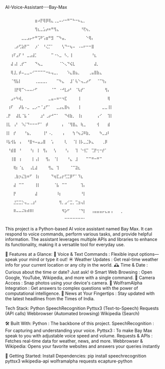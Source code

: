 AI-Voice-Assistant---Bay-Max


                                                                                  
                                                                                  ⠀⠀⠀⠀⠀⠀⠀⠀⠀⠀⠀⣶⠴⡟⢿⡿⢿⣄⢀⣀⠤⠔⠒⠛⠉⠓⠒⠦⣄⡀⠀⠀⠀⠀⠀⠀⠀⠀⠀⠀⠀⠀⠀⠀
                                                                                  ⠀⠀⠀⠀⠀⠀⠀⠀⠀⠀⠀⢻⣆⣀⣡⡴⠶⠛⢻⣄⠀⠀⠀⠀⠀⠀⠀⠀⠘⢟⢦⡀⠀⠀⠀⠀⠀⠀⠀⠀⠀⠀⠀⠀
                                                                                  ⠀⠀⠀⠀⠀⠀⣀⣀⣠⡤⠖⠛⢩⠟⢡⣶⠛⣻⠀⠉⠳⣤⡀⠀⠀⠀⠀⠀⠀⠀⠑⢿⡄⠀⠀⠀⠀⠀⠀⠀⠀⠀⠀⠀
                                                                                  ⠀⠀⠀⢀⡴⢋⣵⡟⠉⠀⠀⡰⠁⠀⠘⢌⡉⠁⠀⠀⠀⢣⠙⠒⢦⠤⠀⠠⠤⠖⠒⠒⣿⠀⠀⠀⠀⠀⠀⠀⠀⠀⠀⠀
                                                                                  ⠀⠀⢰⠏⣠⠏⠘⠀⣀⣠⣼⡁⠀⠀⠀⠀⠀⠉⠐⠢⣀⠀⠣⡀⢸⠀⠀⠀⠀⠀⠀⠀⠘⣆⠀⠀⠀⠀⠀⠀⠀⠀⠀⠀
                                                                                  ⠀⠀⣼⢠⡇⢀⡞⠉⠀⠀⠀⠙⢦⣀⠀⠀⠀⠀⠀⠀⠈⠑⢄⠙⢮⣇⠀⠀⠀⠀⠀⠀⠀⣼⡀⠀⠀⠀⠀⠀⠀⠀⠀⠀
                                                                                  ⠀⠀⢿⣸⡀⡾⠤⣀⣀⠤⠊⠉⠉⠉⠉⠒⠦⢤⣀⡀⠀⠀⠀⠱⣄⣿⣦⡀⠀⠀⠀⢀⣤⣿⣷⣄⠀⠀⠀⠀⠀⠀⠀⠀
                                                                                  ⠀⠀⠈⢻⣧⡇⠀⠀⠀⠀⠀⢀⣀⣀⣀⡀⠀⠀⠀⠉⠳⣄⠀⠀⣸⠁⢧⠑⢤⣀⡴⠋⠀⠀⠈⠉⢳⡄⠀⠀⠀⠀⠀⠀
                                                                                  ⠀⠀⠀⢸⡟⢿⠉⠢⠤⠤⠔⠋⠀⠀⠀⠀⠀⠈⠉⠀⠐⠚⣇⡴⠃⠀⠈⢧⡞⠁⠀⠀⠀⠀⠀⠀⠀⢻⡄⠀⠀⠀⠀⠀
                                                                                  ⠀⠀⣠⠖⠳⢾⡀⠀⠀⠀⠀⠀⠀⠀⠀⠀⣀⣤⠤⠶⠒⠲⣏⠀⠀⠀⠀⢸⠀⠀⠀⠀⠀⠀⠀⠀⠀⠀⢿⠀⠀⠀⠀⠀
                                                                                  ⠀⢰⠏⠀⠀⡼⣧⠠⣀⠀⣀⡠⠒⠈⣰⠋⠁⠀⠀⣀⣠⣄⣿⢦⠀⠀⠀⢸⠀⠀⠀⠀⠀⠀⠀⠀⣀⣀⢸⡇⠀⠀⠀⠀
                                                                                  ⢀⡟⠀⠀⣼⣇⠈⣧⠈⠀⠀⠀⠀⣰⠃⢀⡴⠚⠉⠁⠀⠀⠙⢾⣷⡀⠀⢸⡆⠀⠀⠀⠀⠀⢠⠊⠀⠀⢹⡇⠀⠀⠀⠀
                                                                                  ⢸⣇⠀⢠⠃⠀⠱⡌⠙⠒⠒⠒⠋⠁⠀⡾⠀⠀⠀⠀⠀⡄⠀⠈⢻⣿⣄⠀⢷⣀⠀⠀⠀⠀⢺⠀⠀⠀⣾⠀⠀⠀⠀⠀
                                                                                  ⢸⡇⠀⡞⠀⠀⠀⠘⣦⡀⠀⠀⠀⠀⢸⠃⠠⡀⠀⠀⠀⢠⠀⠀⠀⢳⠘⢦⣨⠿⣷⡀⠀⠀⠀⠳⣀⣰⠇⠀⠀⠀⠀⠀
                                                                                  ⠸⣧⢺⣧⠀⢠⠀⠀⠘⣿⠲⠤⣤⣠⣿⠀⠀⢡⠀⠀⠀⠀⢇⠀⠀⠈⡇⢸⡧⣀⣈⡷⣄⠀⠀⠀⢀⡿⠀⠀⠀⠀⠀⠀
                                                                                  ⠀⠘⣾⣿⠀⠘⠀⠀⠀⠘⡆⠀⡇⠀⢻⡄⠀⠀⢣⠀⠀⠀⠘⡄⠀⠀⢹⠀⠑⢺⡉⠀⢉⡟⢒⠒⡞⠁⠀⠀⠀⠀⠀⠀
                                                                                  ⠀⠀⢸⣿⠀⢰⠀⠀⠀⠀⡇⢠⡇⠀⠀⢻⡄⠀⠈⡇⠀⠀⠀⠘⣄⠀⣸⠀⠀⠀⠉⠉⠛⠒⠛⠉⠀⠀⠀⠀⠀⠀⠀⠀
                                                                                  ⠀⠀⠀⢿⡆⠈⣆⠀⠀⢠⣇⣼⠀⠀⠀⠀⢻⣄⠀⢹⠀⠀⠀⠀⠈⠉⣽⣆⠀⠀⠀⠀⠀⠀⠀⠀⠀⠀⠀⠀⠀⠀⠀⠀
                                                                                  ⠀⠀⠀⢀⣷⡲⣌⣳⠶⠋⠀⢸⡆⠀⠀⠀⠀⠙⢶⣏⣠⡖⢋⣉⡿⠋⠁⠹⣆⠀⠀⠀⠀⠀⠀⠀⠀⠀⠀⠀⠀⠀⠀⠀
                                                                                  ⠀⠀⠀⣼⠀⠉⠉⠀⠀⠀⠀⢸⡇⠀⠀⠀⠀⠀⠈⣧⠀⠉⠉⠀⠀⠀⠀⠀⢹⡄⠀⠀⠀⠀⠀⠀⠀⠀⠀⠀⠀⠀⠀⠀
                                                                                  ⠀⠀⠀⡟⠀⠀⠀⠀⠀⠀⠀⣼⠀⠀⠀⠀⠀⠀⠀⠸⡆⠀⠀⠀⠀⠀⠀⠀⠘⡇⠀⠀⠀⠀⠀⠀⠀⠀⠀⠀⠀⠀⠀⠀
                                                                                  ⠀⠀⠀⣘⣉⣉⡑⢤⣀⢀⣰⠃⠀⠀⠀⠀⠀⠀⠀⠀⢻⡀⣠⠊⣉⡀⢉⣲⢤⡇⠀⠀⠀⠀⠀⠀⠀⠀⠀⠀⠀⠀⠀⠀
                                                                                  ⠀⠀⠀⠿⠤⠤⠬⠷⠾⠿⠇⠀⠀⠀⠀⠀⠀⠀⠀⠀⠀⠻⡵⠋⠀⠀⠀⠈⠙⡇⠀⠀⢠⣤⣤⣤⡤⣄⣤⢠⠀⠀⠀⡀
                                                                                  ⠀⠀⠀⠀⠀⠀⠀⠀⠀⠀⠀⠀⠀⠀⠀⠀⠀⠀⠀⠀⠀⠀⠉⠉⠉⠉⠉⠉⠉⠁



This project is a Python-based AI voice assistant named Bay Max. It can respond to voice commands, perform various tasks, and provide helpful information. The assistant leverages multiple APIs and libraries to enhance its functionality, making it a versatile tool for everyday use.

🌟 Features at a Glance:
🎤 Voice & Text Commands     : Flexible input options—speak your mind or type it out!
☀️ Weather Updates           : Get real-time weather info for your current location or any city in the world.
🕰️ Time & Date               : Curious about the time or date? Just ask!
🌐 Smart Web Browsing        : Open Google, YouTube, Wikipedia, and more with a single command.
📸 Camera Access             : Snap photos using your device's camera.
🧠 WolframAlpha Integration  : Get answers to complex questions with the power of computational intelligence.
📰 News at Your Fingertips   : Stay updated with the latest headlines from the Times of India.

Tech Stack:
Python
SpeechRecognition
Pyttsx3 (Text-to-Speech)
Requests (API calls)
Webbrowser (Automated browsing)
Wikipedia (Search)

🛠️ Built With:
Python                : The backbone of this project.
SpeechRecognition     : For capturing and understanding your voice.
Pyttsx3               : To make Bay Max speak to you with adjustable voice speed and volume.
Requests & APIs       : Fetches real-time data for weather, news, and more.
Webbrowser & Wikipedia: Opens your favorite websites and answers your queries instantly

🚀 Getting Started:
Install Dependencies:
pip install speechrecognition pyttsx3 wikipedia-api wolframalpha requests ecapture-python
